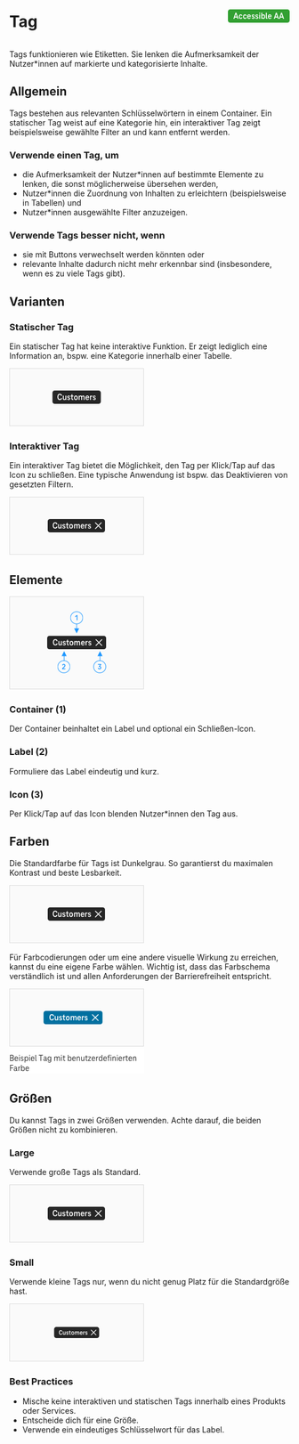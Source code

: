 <div style="display: inline-flex; align-items: center; justify-content: space-between; width: 100%;">
    <h1>Tag</h1>
    <img src="assets/aa.png" alt="Accessible AA" />
</div>

Tags funktionieren wie Etiketten. Sie lenken die Aufmerksamkeit der Nutzer\*innen auf markierte und kategorisierte Inhalte.

## Allgemein

Tags bestehen aus relevanten Schlüsselwörtern in einem Container. Ein statischer Tag weist auf eine Kategorie hin, ein interaktiver Tag zeigt beispielsweise gewählte Filter an und kann entfernt werden.

### Verwende einen Tag, um

- die Aufmerksamkeit der Nutzer\*innen auf bestimmte Elemente zu lenken, die sonst möglicherweise übersehen werden,
- Nutzer\*innen die Zuordnung von Inhalten zu erleichtern (beispielsweise in Tabellen) und
- Nutzer\*innen ausgewählte Filter anzuzeigen.

### Verwende Tags besser nicht, wenn

- sie mit Buttons verwechselt werden könnten oder
- relevante Inhalte dadurch nicht mehr erkennbar sind (insbesondere, wenn es zu viele Tags gibt).

## Varianten

### Statischer Tag

Ein statischer Tag hat keine interaktive Funktion. Er zeigt lediglich eine Information an, bspw. eine Kategorie innerhalb einer Tabelle.

![Image Name](./img/Tag-static.png)

### Interaktiver Tag

Ein interaktiver Tag bietet die Möglichkeit, den Tag per Klick/Tap auf das Icon zu schließen. Eine typische Anwendung ist bspw. das Deaktivieren von gesetzten Filtern.

![Image Name](./img/Tag-Interactive.png)

## Elemente

![Image Name](./img/Tag-Elements.png)

### Container (1)

Der Container beinhaltet ein Label und optional ein Schließen-Icon.

### Label (2)

Formuliere das Label eindeutig und kurz.

### Icon (3)

Per Klick/Tap auf das Icon blenden Nutzer\*innen den Tag aus.

## Farben

Die Standardfarbe für Tags ist Dunkelgrau. So garantierst du maximalen Kontrast und beste Lesbarkeit.

![Image Name](./img/Tag-Interactive.png)

Für Farbcodierungen oder um eine andere visuelle Wirkung zu erreichen, kannst du eine eigene Farbe wählen. Wichtig ist, dass das Farbschema verständlich ist und allen Anforderungen der Barrierefreiheit entspricht.

![Image Name](./img/Tag-color_de.png)

## Größen

Du kannst Tags in zwei Größen verwenden. Achte darauf, die beiden Größen nicht zu kombinieren.

### Large

Verwende große Tags als Standard.

![Image Name](./img/Tag-size-default.png)

### Small

Verwende kleine Tags nur, wenn du nicht genug Platz für die Standardgröße hast.

![Image Name](./img/Tag-size-small.png)

### Best Practices

- Mische keine interaktiven und statischen Tags innerhalb eines Produkts oder Services.
- Entscheide dich für eine Größe.
- Verwende ein eindeutiges Schlüsselwort für das Label.
